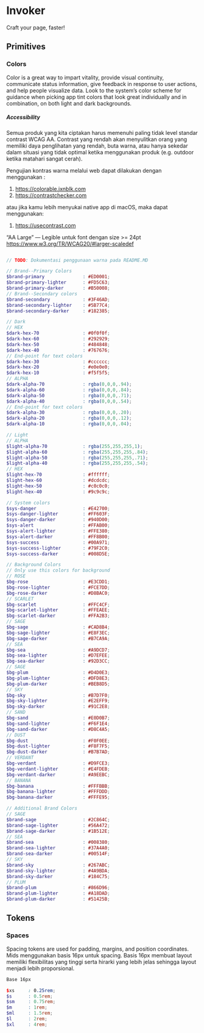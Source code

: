 # Invoker
Craft your page, faster!

## Primitives
### Colors
Color is a great way to impart vitality, provide visual continuity, communicate status information, give feedback in response to user actions, and help people visualize data. Look to the system’s color scheme for guidance when picking app tint colors that look great individually and in combination, on both light and dark backgrounds.

##### Accessibility
Semua produk yang kita ciptakan harus memenuhi paling tidak level standar contrast WCAG AA. Contrast yang rendah akan menyulitkan orang yang memiliki daya penglihatan yang rendah, buta warna, atau hanya sekedar dalam situasi yang tidak optimal ketika menggunakan produk (e.g. outdoor ketika matahari sangat cerah).

Pengujian kontras warna melalui web dapat dilakukan dengan menggunakan :

1. https://colorable.jxnblk.com
2. https://contrastchecker.com

atau jika kamu lebih menyukai native app di macOS, maka dapat menggunakan:

1. https://usecontrast.com

“AA Large” — Legible untuk font dengan size >= 24pt
https://www.w3.org/TR/WCAG20/#larger-scaledef

```scss

// TODO: Dokumentasi penggunaan warna pada README.MD

// Brand--Primary Colors
$brand-primary              : #ED0001;
$brand-primary-lighter      : #FD5C63;
$brand-primary-darker       : #B50008;
// Brand--Secondary colors
$brand-secondary            : #3F46AD;
$brand-secondary-lighter    : #5B77C4;
$brand-secondary-darker     : #182385;

// Dark
// HEX
$dark-hex-70                : #0f0f0f;
$dark-hex-60                : #292929;
$dark-hex-50                : #484848;
$dark-hex-40                : #767676;
// End-point for text colors
$dark-hex-30                : #cccccc;
$dark-hex-20                : #e0e0e0;
$dark-hex-10                : #f5f5f5;
// ALPHA
$dark-alpha-70              : rgba(0,0,0,.94);
$dark-alpha-60              : rgba(0,0,0,.84);
$dark-alpha-50              : rgba(0,0,0,.71);
$dark-alpha-40              : rgba(0,0,0,.54);
// End-point for text colors
$dark-alpha-30              : rgba(0,0,0,.20);
$dark-alpha-20              : rgba(0,0,0,.12);
$dark-alpha-10              : rgba(0,0,0,.04);

// Light
// ALPHA
$light-alpha-70             : rgba(255,255,255,1);
$light-alpha-60             : rgba(255,255,255,.84);
$light-alpha-50             : rgba(255,255,255,.71);
$light-alpha-40             : rgba(255,255,255,.54);
// HEX
$light-hex-70               : #ffffff;
$light-hex-60               : #dcdcdc;
$light-hex-50               : #c0c0c0;
$light-hex-40               : #9c9c9c;

// System colors
$sys-danger                 : #E42700;
$sys-danger-lighter         : #FF603F;
$sys-danger-darker          : #940D00;
$sys-alert                  : #FFAB00;
$sys-alert-lighter          : #FFE380;
$sys-alert-darker           : #FF8B00;
$sys-success                : #00A971;
$sys-success-lighter        : #79F2C0;
$sys-success-darker         : #008D5E;

// Background Colors
// Only use this colors for background
// ROSE
$bg-rose                    : #E3CDD1;
$bg-rose-lighter            : #FCE7DD;
$bg-rose-darker             : #D8BAC0;
// SCARLET
$bg-scarlet                 : #FFC4CF;
$bg-scarlet-lighter         : #FFEAEE;
$bg-scarlet-darker          : #FFA2B3;
// SAGE
$bg-sage                    : #CAD8B4;
$bg-sage-lighter            : #E8F3EC;
$bg-sage-darker             : #B7CA9A;
// SEA
$bg-sea                     : #A9DCD7;
$bg-sea-lighter             : #D7EFEE;
$bg-sea-darker              : #92D3CC;
// SAGE
$bg-plum                    : #D4D0E3;
$bg-plum-lighter            : #DFD8E3;
$bg-plum-darker             : #BEB8D5;
// SKY
$bg-sky                     : #B7D7F0;
$bg-sky-lighter             : #E2EFF9;
$bg-sky-darker              : #91C2E8;
// SAND
$bg-sand                    : #E0D0B7;
$bg-sand-lighter            : #F6F1E4;
$bg-sand-darker             : #D8C4A5;
// DUST
$bg-dust                    : #F0F0EE;
$bg-dust-lighter            : #F8F7F5;
$bg-dust-darker             : #B7B7AD;
// VERDANT
$bg-verdant                 : #D9FCE3;
$bg-verdant-lighter         : #E4FDEB;
$bg-verdant-darker          : #A9EEBC;
// BANANA
$bg-banana                  : #FFFBBB;
$bg-banana-lighter          : #FFFDDD;
$bg-banana-darker           : #FFFE95;

// Additional Brand Colors
// SAGE
$brand-sage                 : #2C864C;
$brand-sage-lighter         : #56A472;
$brand-sage-darker          : #1B512E;
// SEA
$brand-sea                  : #008380;
$brand-sea-lighter          : #37A4A0;
$brand-sea-darker           : #00514F;
// SKY
$brand-sky                  : #267ABC;
$brand-sky-lighter          : #4A9BDA;
$brand-sky-darker           : #184C75;
// PLUM
$brand-plum                 : #866D96;
$brand-plum-lighter         : #A18DAD;
$brand-plum-darker          : #51425B;


```

## Tokens
### Spaces
Spacing tokens are used for padding, margins, and position coordinates. Mids menggunakan basis 16px untuk spacing. Basis 16px membuat layout memiliki flexibilitas yang tinggi serta hirarki yang lebih jelas sehingga layout menjadi lebih proporsional.

```scss
Base 16px

$xs     : 0.25rem;
$s      : 0.5rem;
$sm     : 0.75rem;
$m      : 1rem;
$ml     : 1.5rem;
$l      : 2rem;
$xl     : 4rem;
```
